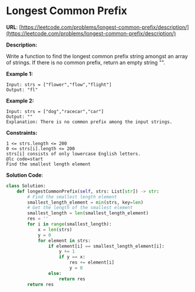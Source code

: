 # Longest Common Prefix
**URL**: [https://leetcode.com/problems/longest-common-prefix/description/](https://leetcode.com/problems/longest-common-prefix/description/)

**Description:**

Write a function to find the longest common prefix string amongst an array of
strings.
If there is no common prefix, return an empty string "".

 __Example 1:__
```
Input: strs = ["flower","flow","flight"]
Output: "fl"
```

 __Example 2:__
```
Input: strs = ["dog","racecar","car"]
Output: ""
Explanation: There is no common prefix among the input strings.
```

 __Constraints:__
```
1 <= strs.length <= 200
0 <= strs[i].length <= 200
strs[i] consists of only lowercase English letters.
@lc code=start
Find the smallest length element
```

**Solution Code**:
```python
class Solution:
    def longestCommonPrefix(self, strs: List[str]) -> str:
        # Find the smallest length element
        smallest_length_element = min(strs, key=len)
        # Get the length of the smallest element
        smallest_length = len(smallest_length_element)
        res = ''
        for i in range(smallest_length):
            x = len(strs)
            y = 0
            for element in strs:
                if element[i] == smallest_length_element[i]:
                    y += 1
                    if y == x:
                        res += element[i]
                        y = 0
                else:
                    return res
        return res

```
